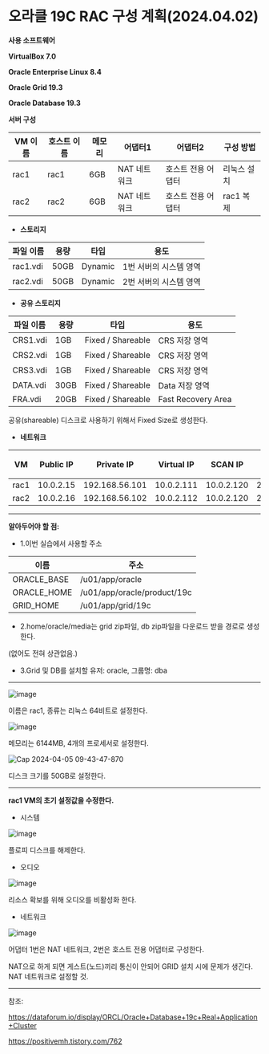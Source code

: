 # **오라클 19C RAC 구성 계획(2024.04.02)**

**사용 소프트웨어**

**VirtualBox 7.0**

**Oracle Enterprise Linux 8.4**

**Oracle Grid 19.3**

**Oracle Database 19.3**

**서버 구성**

| VM 이름 | 호스트 이름 | 메모리 | 어댑터1 | 어댑터2 | 구성 방법 |
| --- | --- | --- | --- | --- | --- |
| rac1 | rac1 | 6GB | NAT 네트워크 | 호스트 전용 어댑터 | 리눅스 설치 |
| rac2 | rac2 | 6GB | NAT 네트워크 | 호스트 전용 어댑터| rac1 복제|

- **스토리지**

| 파일 이름 | 용량 | 타입 | 용도 |
| --- | --- | --- | --- |
| rac1.vdi | 50GB | Dynamic | 1번 서버의 시스템 영역 |
| rac2.vdi | 50GB | Dynamic | 2번 서버의 시스템 영역 |

- **공유 스토리지**

| 파일 이름 | 용량 | 타입 | 용도 |
| --- | --- | --- | --- |
| CRS1.vdi | 1GB | Fixed / Shareable | CRS 저장 영역 |
| CRS2.vdi | 1GB | Fixed / Shareable | CRS 저장 영역 |
| CRS3.vdi | 1GB | Fixed / Shareable | CRS 저장 영역 |
| DATA.vdi | 30GB | Fixed / Shareable | Data 저장 영역 |
| FRA.vdi | 20GB | Fixed / Shareable | Fast Recovery Area |

공유(shareable) 디스크로 사용하기 위해서 Fixed Size로 생성한다.

- **네트워크**

| VM | Public IP | Private IP | Virtual IP | SCAN IP | 넷마스크 | 게이트웨이 | DNS 서버 |
| --- | --- | --- | --- | --- | --- | --- | --- |
| rac1 | 10.0.2.15 | 192.168.56.101 | 10.0.2.111 | 10.0.2.120 | 255.255.255.0 | 10.0.2.2 | 168.126.63.1 |
| rac2 | 10.0.2.16 | 192.168.56.102 | 10.0.2.112 | 10.0.2.120 | 255.255.255.0 | 10.0.2.2 | 168.126.63.1 |

---
**알아두어야 할 점:**

- 1.이번 실습에서 사용할 주소

|이름|주소|
|---|---|
|ORACLE_BASE| /u01/app/oracle|
|ORACLE_HOME | /u01/app/oracle/product/19c|
|GRID_HOME|  /u01/app/grid/19c|

- 2.home/oracle/media는 grid zip파일, db zip파일을 다운로드 받을 경로로 생성한다.

(없어도 전혀 상관없음.)

- 3.Grid 및 DB를 설치할 유저: oracle, 그룹명: dba

---
![image](https://github.com/oraclejyp/19c_rac_inst/assets/133745372/ac53fdfe-1cb7-4345-b2b8-92f64698ad92)

이름은 rac1, 종류는 리눅스 64비트로 설정한다.

![image](https://github.com/oraclejyp/19c_rac_inst/assets/133745372/93cd8f43-e45f-408c-93eb-0bbe1b6291fc)

메모리는 6144MB, 4개의 프로세서로 설정한다.

![Cap 2024-04-05 09-43-47-870](https://github.com/oraclejyp/19c_rac_inst/assets/133745372/1a73fd4c-28b7-4dff-9323-e3176b1e7cde)

디스크 크기를 50GB로 설정한다.

---
**rac1 VM의 초기 설정값을 수정한다.**

- 시스템

![image](https://github.com/oraclejyp/19c_rac_inst/assets/133745372/c35e8349-8c88-4960-9cbe-ff6c961727b1)

플로피 디스크를 해제한다.

- 오디오

![image](https://github.com/oraclejyp/19c_rac_inst/assets/133745372/616b5807-402d-4050-abd2-0ec05989d5d2)

리소스 확보를 위해 오디오를 비활성화 한다.

- 네트워크

![image](https://github.com/oraclejyp/19c_rac_inst/assets/133745372/6235ba53-8a6c-4fa0-b723-ce5eac777afd)

어댑터 1번은 NAT 네트워크, 2번은 호스트 전용 어댑터로 구성한다.

NAT으로 하게 되면 게스트(노드)끼리 통신이 안되어 GRID 설치 시에 문제가 생긴다. NAT 네트워크로 설정할 것.

---
참조:

https://dataforum.io/display/ORCL/Oracle+Database+19c+Real+Application+Cluster

https://positivemh.tistory.com/762

